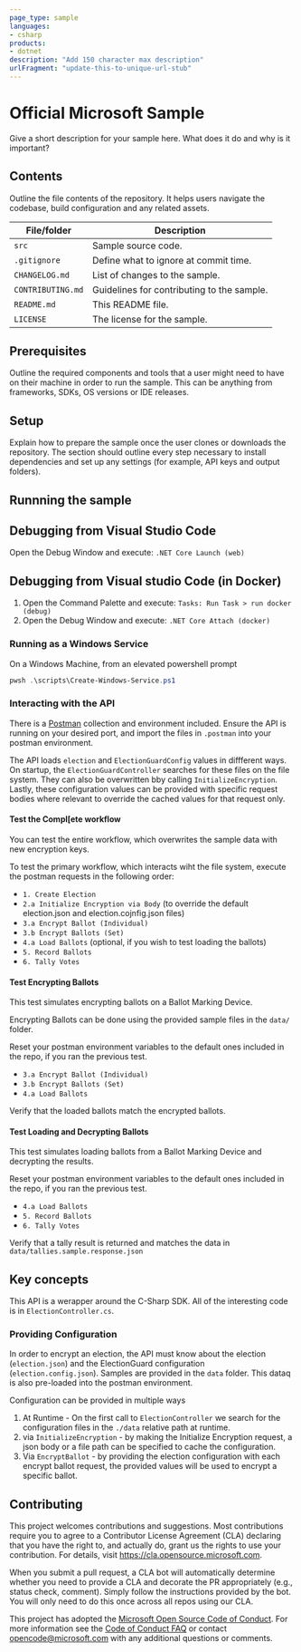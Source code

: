 ```yaml
---
page_type: sample
languages:
- csharp
products:
- dotnet
description: "Add 150 character max description"
urlFragment: "update-this-to-unique-url-stub"
---
```


# Official Microsoft Sample

<!-- 
Guidelines on README format: https://review.docs.microsoft.com/help/onboard/admin/samples/concepts/readme-template?branch=master

Guidance on onboarding samples to docs.microsoft.com/samples: https://review.docs.microsoft.com/help/onboard/admin/samples/process/onboarding?branch=master

Taxonomies for products and languages: https://review.docs.microsoft.com/new-hope/information-architecture/metadata/taxonomies?branch=master
-->

Give a short description for your sample here. What does it do and why is it important?

## Contents

Outline the file contents of the repository. It helps users navigate the codebase, build configuration and any related assets.

| File/folder       | Description                                |
|-------------------|--------------------------------------------|
| `src`             | Sample source code.                        |
| `.gitignore`      | Define what to ignore at commit time.      |
| `CHANGELOG.md`    | List of changes to the sample.             |
| `CONTRIBUTING.md` | Guidelines for contributing to the sample. |
| `README.md`       | This README file.                          |
| `LICENSE`         | The license for the sample.                |

## Prerequisites

Outline the required components and tools that a user might need to have on their machine in order to run the sample. This can be anything from frameworks, SDKs, OS versions or IDE releases.

## Setup

Explain how to prepare the sample once the user clones or downloads the repository. The section should outline every step necessary to install dependencies and set up any settings (for example, API keys and output folders).

## Runnning the sample

## Debugging from Visual Studio Code

Open the Debug Window and execute: `.NET Core Launch (web)`

## Debugging from Visual studio Code (in Docker)

1. Open the Command Palette and execute: `Tasks: Run Task > run docker (debug)`
2. Open the Debug Window and execute: `.NET Core Attach (docker)`

### Running as a Windows Service

On a Windows Machine, from an elevated powershell prompt

```powershell
pwsh .\scripts\Create-Windows-Service.ps1
```

### Interacting with the API

There is a [Postman]() collection and environment included.  Ensure the API is running on your desired port, and import the files in `.postman` into your postman environment.  

The API loads `election` and `ElectionGuardConfig` values in diffferent ways.  On startup, the `ElectionGuardController` searches for these files on the file system.  They can also be overwritten bby calling `InitializeEncryption`.  Lastly, these configuration values can be provided with specific request bodies where relevant to override the cached values for that request only.

#### Test the Compl[ete workflow

You can test the entire workflow, which overwrites the sample data with new encryption keys.

To test the primary workflow, which interacts wiht the file system, execute the postman requests in the following order:

- `1. Create Election`
- `2.a Initialize Encryption via Body` (to override the default election.json and election.cojnfig.json files)
- `3.a Encrypt Ballot (Individual)`
- `3.b Encrypt Ballots (Set)`
- `4.a Load Ballots` (optional, if you wish to test loading the ballots)
- `5. Record Ballots`
- `6. Tally Votes`

#### Test Encrypting Ballots

This test simulates encrypting ballots on a Ballot Marking Device.

Encrypting Ballots can be done using the provided sample files in the `data/` folder.

Reset your postman environment variables to the default ones included in the repo, if you ran the previous test.

- `3.a Encrypt Ballot (Individual)`
- `3.b Encrypt Ballots (Set)`
- `4.a Load Ballots`

Verify that the loaded ballots match the encrypted ballots.

#### Test Loading and Decrypting Ballots

This test simulates loading ballots from a Ballot Marking Device and decrypting the results.

Reset your postman environment variables to the default ones included in the repo, if you ran the previous test.

- `4.a Load Ballots`
- `5. Record Ballots`
- `6. Tally Votes`

Verify that a tally result is returned and matches the data in `data/tallies.sample.response.json`

## Key concepts

This API is a werapper around the C-Sharp SDK.  All of the interesting code is in `ElectionController.cs`.

### Providing Configuration

In order to encrypt an election, the API must know about the election (`election.json`) and the ElectionGuard configuration (`election.config.json`).  Samples are provided in the `data` folder.  This dataq is also pre-loaded into the postman environment.

Configuration can be provided in multiple ways

1. At Runtime - On the first call to `ElectionController` we search for the configuration files in the `./data` relative path at runtime.
2. via `InitializeEncryption` - by making the Initialize Encryption request, a json body or a file path can be specified to cache the configuration.
3. Via `EncryptBallot` - by providing the election configuration with each encrypt ballot request, the provided values will be used to encrypt a specific ballot.

## Contributing

This project welcomes contributions and suggestions.  Most contributions require you to agree to a
Contributor License Agreement (CLA) declaring that you have the right to, and actually do, grant us
the rights to use your contribution. For details, visit https://cla.opensource.microsoft.com.

When you submit a pull request, a CLA bot will automatically determine whether you need to provide
a CLA and decorate the PR appropriately (e.g., status check, comment). Simply follow the instructions
provided by the bot. You will only need to do this once across all repos using our CLA.

This project has adopted the [Microsoft Open Source Code of Conduct](https://opensource.microsoft.com/codeofconduct/).
For more information see the [Code of Conduct FAQ](https://opensource.microsoft.com/codeofconduct/faq/) or
contact [opencode@microsoft.com](mailto:opencode@microsoft.com) with any additional questions or comments.
